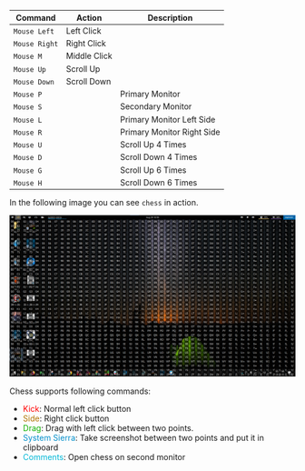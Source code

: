 Command         | Action        | Description
--------------- | ------------- | --------------------------
`Mouse Left`    | Left Click    |                            
`Mouse Right`   | Right Click   |                            
`Mouse M`       | Middle Click  |                            
`Mouse Up`      | Scroll Up     |                            
`Mouse Down`    | Scroll Down   |                            
`Mouse P`       |               | Primary Monitor            
`Mouse S`       |               | Secondary Monitor          
`Mouse L`       |               | Primary Monitor Left Side  
`Mouse R`       |               | Primary Monitor Right Side 
`Mouse U`       |               | Scroll Up 4 Times          
`Mouse D`       |               | Scroll Down 4 Times        
`Mouse G`       |               | Scroll Up 6 Times          
`Mouse H`       |               | Scroll Down 6 Times        

In the following image you can see `chess` in action.

![Chess](img/chess.png)

Chess supports following commands:

* <span style="color:#f00">Kick</span>: Normal left click button
* <span style="color:#b17400">Side</span>: Right click button
* <span style="color:#10b100">Drag</span>: Drag with left click between two points.
* <span style="color:#008eca">System Sierra</span>: Take screenshot between two points and put it in clipboard
* <span style="color:#00b8d7">Comments</span>: Open chess on second monitor
